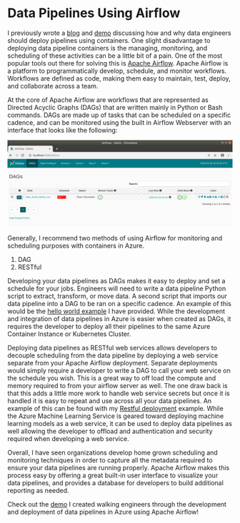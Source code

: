 # Data Pipelines Using Airflow

I previously wrote a [blog](https://ryansdataspot.com/2019/03/14/data-analytics-data-engineering-and-containers/) and [demo](https://github.com/ryanchynoweth44/DataPipelinesUsingContainers) discussing how and why data engineers should deploy pipelines using containers. One slight disadvantage to deploying data pipeline containers is the managing, monitoring, and scheduling of these activities can be a little bit of a pain. One of the most popular tools out there for solving this is [Apache Airflow](https://airflow.apache.org/). Apache Airflow is a platform to programmatically develop, schedule, and monitor workflows. Workflows are defined as code, making them easy to maintain, test, deploy, and collaborate across a team. 

At the core of Apache Airflow are workflows that are represented as Directed Acyclic Graphs (DAGs) that are written mainly in Python or Bash commands. DAGs are made up of tasks that can be scheduled on a specific cadence, and can be monitored using the built in Airflow Webserver with an interface that looks like the following:

![](./imgs/airflow_webserver.png)

Generally, I recommend two methods of using Airflow for monitoring and scheduling purposes with containers in Azure. 
1. DAG 
1. RESTful

Developing your data pipelines as DAGs makes it easy to deploy and set a schedule for your jobs. Engineers will need to write a data pipeline Python script to extract, transform, or move data. A second script that imports our data pipeline into a DAG to be ran on a specific cadence. An example of this would be the [hello world example](./03_HelloWorld.md) I have provided. While the development and integration of data pipelines in Azure is easier when created as DAGs, it requires the developer to deploy all their pipelines to the same Azure Container Instance or Kubernetes Cluster. 

Deploying data pipelines as RESTful web services allows developers to decouple scheduling from the data pipeline by deploying a web service separate from your Apache Airflow deployment. Separate deployments would simply require a developer to write a DAG to call your web service on the schedule you wish. This is a great way to off load the compute and memory required to from your airflow server as well. The one draw back is that this adds a little more work to handle web service secrets but once it is handled it is easy to repeat and use across all your data pipelines. An example of this can be found with my [Restful deployment](./05_RestfulDeployment.md) example. While the Azure Machine Learning Service is geared toward deploying machine learning models as a web service, it can be used to deploy data pipelines as well allowing the developer to offload and authentication and security required when developing a web service. 

Overall, I have seen organizations develop home grown scheduling and monitoring techniques in order to capture all the metadata required to ensure your data pipelines are running properly. Apache Airflow makes this process easy by offering a great built-in user interface to visualize your data pipelines, and provides a database for developers to build additional reporting as needed. 

Check out the [demo](https://github.com/ryanchynoweth44/AirflowExample) I created walking engineers through the development and deployment of data pipelines in Azure using Apache Airflow!

